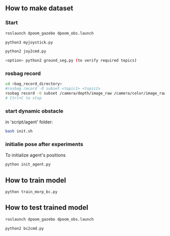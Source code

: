 ## How to make dataset

### Start

```bash
roslaunch dpoom_gazebo dpoom_obs.launch

python3 myjoystick.py

python2 joy2cmd.py

<option> python2 ground_seg.py (to verify required topics)
```

### rosbag record

```bash
cd <bag_record_directory>
#rosbag record -O subset <topic1> <topic2>
rosbag record -O subset /camera/depth/image_raw /camera/color/image_raw/compressed /cmd_vel /odom
# Ctrl+C to stop
```

### start dynamic obstacle

in 'script/agent' folder:

```bash
bash init.sh
```

### initialie pose after experiments

To initialize agent's positions

```bash
python init_agent.py
```

## How to train model

```bash
python train_morp_bc.py

```

## How to test trained model

```bash
roslaunch dpoom_gazebo dpoom_obs.launch

python2 bc2cmd.py

```
